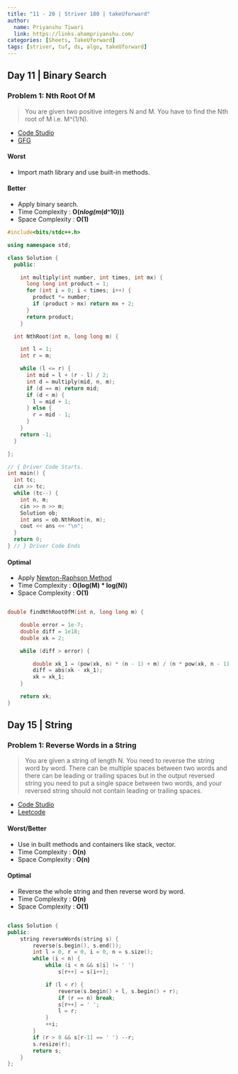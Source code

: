 ```yaml
---
title: "11 - 20 | Striver 180 | takeUforward"
author:
  name: Priyanshu Tiwari
  link: https://links.ahampriyanshu.com/
categories: [Sheets, TakeUforward]
tags: [striver, tuf, ds, algo, takeUforward]
---
```


## Day 11 | Binary Search

### Problem 1: Nth Root Of M

> You are given two positive integers N and M. You have to find the Nth root of M i.e. M^(1/N).
* [Code Studio](https://www.codingninjas.com/codestudio/problems/1062679)
* [GFG](https://practice.geeksforgeeks.org/problems/find-nth-root-of-m5843/1/#)

#### Worst

* Import math library and use built-in methods.

#### Better

* Apply binary search.
* Time Complexity : **O(n*log(m*(d^10)))** 
* Space Complexity : **O(1)**

```cpp
#include<bits/stdc++.h>

using namespace std;

class Solution {
  public:

    int multiply(int number, int times, int mx) {
      long long int product = 1;
      for (int i = 0; i < times; i++) {
        product *= number;
        if (product > mx) return mx + 2;
      }
      return product;
    }

  int NthRoot(int n, long long m) {

    int l = 1;
    int r = m;

    while (l <= r) {
      int mid = l + (r - l) / 2;
      int d = multiply(mid, n, m);
      if (d == m) return mid;
      if (d < m) {
        l = mid + 1;
      } else {
        r = mid - 1;
      }
    }
    return -1;
  }

};

// { Driver Code Starts.
int main() {
  int tc;
  cin >> tc;
  while (tc--) {
    int n, m;
    cin >> n >> m;
    Solution ob;
    int ans = ob.NthRoot(n, m);
    cout << ans << "\n";
  }
  return 0;
} // } Driver Code Ends
```

#### Optimal 

* Apply [Newton-Raphson Method](https://brilliant.org/wiki/newton-raphson-method/)
* Time Complexity : **O(log(M) * log(N))** 
* Space Complexity : **O(1)**

```cpp

double findNthRootOfM(int n, long long m) {

    double error = 1e-7;
    double diff = 1e18;
    double xk = 2;

    while (diff > error) {

        double xk_1 = (pow(xk, n) * (n - 1) + m) / (n * pow(xk, n - 1));
        diff = abs(xk - xk_1);
        xk = xk_1;
    }

    return xk;
}
```


## Day 15 | String

### Problem 1: Reverse Words in a String

> You are given a string of length N. You need to reverse the string word by word. There can be multiple spaces between two words and there can be leading or trailing spaces but in the output reversed string you need to put a single space between two words, and your reversed string should not contain leading or trailing spaces.
* [Code Studio](https://www.codingninjas.com/codestudio/problems/696444)
* [Leetcode](https://leetcode.com/problems/reverse-words-in-a-string/)

#### Worst/Better

* Use in built methods and containers like stack, vector.
* Time Complexity : **O(n)** 
* Space Complexity : **O(n)**

#### Optimal 

* Reverse the whole string and then reverse word by word.
* Time Complexity : **O(n)** 
* Space Complexity : **O(1)**

```cpp

class Solution {
public:
    string reverseWords(string s) {
        reverse(s.begin(), s.end());
        int l = 0, r = 0, i = 0, n = s.size();
        while (i < n) {
            while (i < n && s[i] != ' ')
                s[r++] = s[i++];

            if (l < r) { 
                reverse(s.begin() + l, s.begin() + r);
                if (r == n) break;
                s[r++] = ' ';
                l = r;
            }
            ++i;
        }
        if (r > 0 && s[r-1] == ' ') --r;
        s.resize(r);
        return s;
    }
};

```